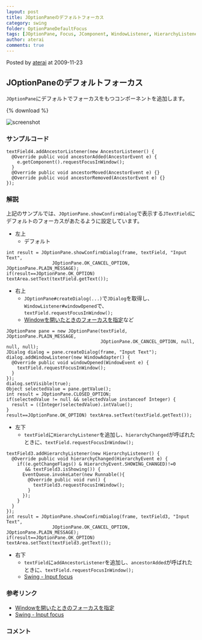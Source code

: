 ```yaml
---
layout: post
title: JOptionPaneのデフォルトフォーカス
category: swing
folder: OptionPaneDefaultFocus
tags: [JOptionPane, Focus, JComponent, WindowListener, HierarchyListener, AncestorListener]
author: aterai
comments: true
---
```


Posted by [aterai](http://terai.xrea.jp/aterai.html) at 2009-11-23

## JOptionPaneのデフォルトフォーカス
`JOptionPane`にデフォルトでフォーカスをもつコンポーネントを追加します。

{% download %}

![screenshot](https://lh5.googleusercontent.com/_9Z4BYR88imo/TQTQoUaDrDI/AAAAAAAAAf4/nUnrCrmb5io/s800/OptionPaneDefaultFocus.png)

### サンプルコード
<pre class="prettyprint"><code>textField4.addAncestorListener(new AncestorListener() {
  @Override public void ancestorAdded(AncestorEvent e) {
    e.getComponent().requestFocusInWindow();
  }
  @Override public void ancestorMoved(AncestorEvent e) {}
  @Override public void ancestorRemoved(AncestorEvent e) {}
});
</code></pre>

### 解説
上記のサンプルでは、`JOptionPane.showConfirmDialog`で表示する`JTextField`にデフォルトのフォーカスがあたるように設定しています。

- 左上
    - デフォルト

<!-- dummy comment line for breaking list -->

<pre class="prettyprint"><code>int result = JOptionPane.showConfirmDialog(frame, textField, "Input Text",
                 JOptionPane.OK_CANCEL_OPTION, JOptionPane.PLAIN_MESSAGE);
if(result==JOptionPane.OK_OPTION) textArea.setText(textField.getText());
</code></pre>

- 右上
    - `JOptionPane#createDialog(...)`で`JDialog`を取得し、`WindowListener#windowOpened`で、`textField.requestFocusInWindow();`
    - [Windowを開いたときのフォーカスを指定](http://terai.xrea.jp/Swing/DefaultFocus.html)など

<!-- dummy comment line for breaking list -->

<pre class="prettyprint"><code>JOptionPane pane = new JOptionPane(textField, JOptionPane.PLAIN_MESSAGE,
                                   JOptionPane.OK_CANCEL_OPTION, null, null, null);
JDialog dialog = pane.createDialog(frame, "Input Text");
dialog.addWindowListener(new WindowAdapter() {
  @Override public void windowOpened(WindowEvent e) {
    textField.requestFocusInWindow();
  }
});
dialog.setVisible(true);
Object selectedValue = pane.getValue();
int result = JOptionPane.CLOSED_OPTION;
if(selectedValue != null &amp;&amp; selectedValue instanceof Integer) {
  result = ((Integer)selectedValue).intValue();
}
result==JOptionPane.OK_OPTION) textArea.setText(textField.getText());
</code></pre>

- 左下
    - `textField`に`HierarchyListener`を追加し、`hierarchyChanged`が呼ばれたときに、`textField.requestFocusInWindow();`

<!-- dummy comment line for breaking list -->

<pre class="prettyprint"><code>textField3.addHierarchyListener(new HierarchyListener() {
  @Override public void hierarchyChanged(HierarchyEvent e) {
    if((e.getChangeFlags() &amp; HierarchyEvent.SHOWING_CHANGED)!=0
       &amp;&amp; textField3.isShowing()) {
      EventQueue.invokeLater(new Runnable(){
        @Override public void run() {
          textField3.requestFocusInWindow();
        }
      });
    }
  }
});
int result = JOptionPane.showConfirmDialog(frame, textField3, "Input Text",
                 JOptionPane.OK_CANCEL_OPTION, JOptionPane.PLAIN_MESSAGE);
if(result==JOptionPane.OK_OPTION) textArea.setText(textField3.getText());
</code></pre>

- 右下
    - `textField`に`addAncestorListener`を追加し、`ancestorAdded`が呼ばれたときに、`textField.requestFocusInWindow();`
    - [Swing - Input focus](https://forums.oracle.com/thread/1354218)

<!-- dummy comment line for breaking list -->

### 参考リンク
- [Windowを開いたときのフォーカスを指定](http://terai.xrea.jp/Swing/DefaultFocus.html)
- [Swing - Input focus](https://forums.oracle.com/thread/1354218)

<!-- dummy comment line for breaking list -->

### コメント
